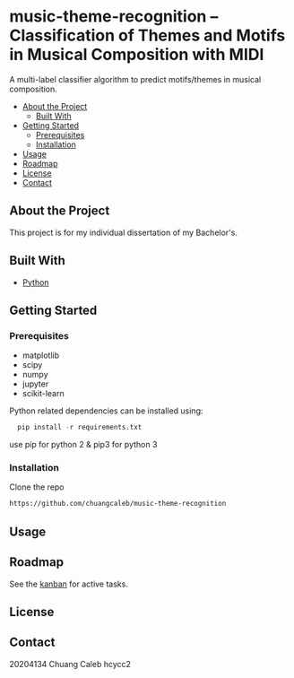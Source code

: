 # music-theme-recognition – Classification of Themes and Motifs in Musical Composition with MIDI

A multi-label classifier algorithm to predict motifs/themes in musical composition.

- [About the Project](#about-the-project)
  - [Built With](#built-with)
- [Getting Started](#getting-started)
  - [Prerequisites](#prerequisites)
  - [Installation](#installation)
- [Usage](#usage)
- [Roadmap](#roadmap)
- [License](#license)
- [Contact](#contact)

## About the Project

This project is for my individual dissertation of my Bachelor's.

## Built With

- [Python](https://www.python.org/)

## Getting Started

### Prerequisites

- matplotlib
- scipy
- numpy
- jupyter
- scikit-learn

Python related dependencies can be installed using:

```python
  pip install -r requirements.txt
```

use pip for python 2 & pip3 for python 3

### Installation

Clone the repo

```sh
https://github.com/chuangcaleb/music-theme-recognition
```

## Usage

## Roadmap

See the [kanban](https://github.com/chuangcaleb/music-theme-recognition/projects/1?fullscreen=true) for active tasks.

## License

<!-- Distributed under the MIT License. See `LICENSE` for more information. -->

## Contact

20204134 Chuang Caleb hcycc2
